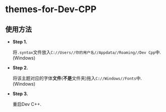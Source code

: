 # themes-for-Dev-CPP

## 使用方法

- **Step 1.**

  将`.syntax`文件放入`C://Users//你的用户名//Appdata//Roaming//Dev Cpp`中.(Windows)
  
- **Step 2.**

  将该主题对应的字体**文件**(**不是**文件夹)拖入`C://Windows//Fonts`中.(Windows)
  
- **Step 3.**

  重启Dev C++.
  
